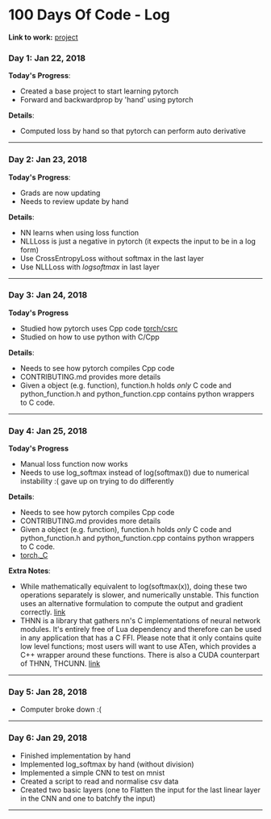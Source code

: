 # 100 Days Of Code - Log

**Link to work:**
[project](https://github.com/vturrisi/pytorch-journey)

### Day 1: Jan 22, 2018

**Today's Progress**:
- Created a base project to start learning pytorch
- Forward and backwardprop by 'hand' using pytorch

**Details**:
- Computed loss by hand so that pytorch can perform auto derivative

---

### Day 2: Jan 23, 2018

**Today's Progress**:
- Grads are now updating
- Needs to review update by hand

**Details**:
- NN learns when using loss function
- NLLLoss is just a negative in pytorch (it expects the input to be in a log form)
- Use CrossEntropyLoss without softmax in the last layer
- Use NLLLoss with *logsoftmax* in last layer

---

### Day 3: Jan 24, 2018

**Today's Progress**
- Studied how pytorch uses Cpp code [torch/csrc](https://github.com/pytorch/pytorch/tree/master/torch/csrc)
- Studied on how to use python with C/Cpp

**Details**:
- Needs to see how pytorch compiles Cpp code
- CONTRIBUTING.md provides more details
- Given a object (e.g. function), function.h holds *only* C code and python_function.h and python_function.cpp contains python wrappers to C code.

---

### Day 4: Jan 25, 2018

**Today's Progress**
- Manual loss function now works
- Needs to use log_softmax instead of log(softmax()) due to numerical instability :( gave up on trying to do differently

**Details**:
- Needs to see how pytorch compiles Cpp code
- CONTRIBUTING.md provides more details
- Given a object (e.g. function), function.h holds *only* C code and python_function.h and python_function.cpp contains python wrappers to C code.
- [torch._C](https://github.com/pytorch/pytorch/blob/master/torch/csrc/Module.cpp#L732-L742)

**Extra Notes**:
- While mathematically equivalent to log(softmax(x)), doing these two operations separately is slower, and numerically unstable. This function uses an alternative formulation to compute the output and gradient correctly. [link](https://pytorch.org/docs/master/nn.html#log-softmax)
- THNN is a library that gathers nn's C implementations of neural network modules. It's entirely free of Lua dependency and therefore can be used in any application that has a C FFI. Please note that it only contains quite low level functions; most users will want to use ATen, which provides a C++ wrapper around these functions. There is also a CUDA counterpart of THNN, THCUNN. [link](https://github.com/pytorch/pytorch/tree/517c7c98610402e2746586c78987c64c28e024aa/aten/src/THNN)

---

### Day 5: Jan 28, 2018
- Computer broke down :(

---

### Day 6: Jan 29, 2018
- Finished implementation by hand
- Implemented log_softmax by hand (without division)
- Implemented a simple CNN to test on mnist
- Created a script to read and normalise csv data
- Created two basic layers (one to Flatten the input for the last linear layer in the CNN and one to batchfy the input)

---
